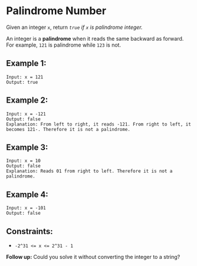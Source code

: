 # Palindrome Number

Given an integer `x`, return _`true` if `x` is palindrome integer._

An integer is a **palindrome** when it reads the same backward as forward. For example, `121` is palindrome while `123` is not.

## Example 1:

```
Input: x = 121
Output: true
```

## Example 2:

```
Input: x = -121
Output: false
Explanation: From left to right, it reads -121. From right to left, it becomes 121-. Therefore it is not a palindrome.
```

## Example 3:

```
Input: x = 10
Output: false
Explanation: Reads 01 from right to left. Therefore it is not a palindrome.
```

## Example 4:

```
Input: x = -101
Output: false
```

## Constraints:

- `-2^31 <= x <= 2^31 - 1`

**Follow up:** Could you solve it without converting the integer to a string?
